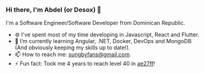 ### Hi there, I'm Abdel (or Desox) 👋

I'm a Software Engineer/Software Developer from Dominican Republic.

- ⚙ I've spent most of my time developing in Javascript, React and Flutter.
- 🌱 I’m currently learning Angular, .NET, Docker, DevOps and MongoDB (And obviously keeping my skills up to date!).
- 📫 How to reach me: sungbyfans@gmail.com.
- ⚡ Fun fact: Took me 4 years to reach level 40 in [ae27ff](https://ae27ff.meme.tips)!

<!--
**Desox7x/Desox7x** is a ✨ _special_ ✨ repository because its `README.md` (this file) appears on your GitHub profile.

Here are some ideas to get you started:

- 🔭 I’m currently working on ...
- 🌱 I’m currently learning ...
- 👯 I’m looking to collaborate on ...
- 🤔 I’m looking for help with ...
- 💬 Ask me about ...
- 📫 How to reach me: ...
- 😄 Pronouns: ...
- ⚡ Fun fact: ...
-->
